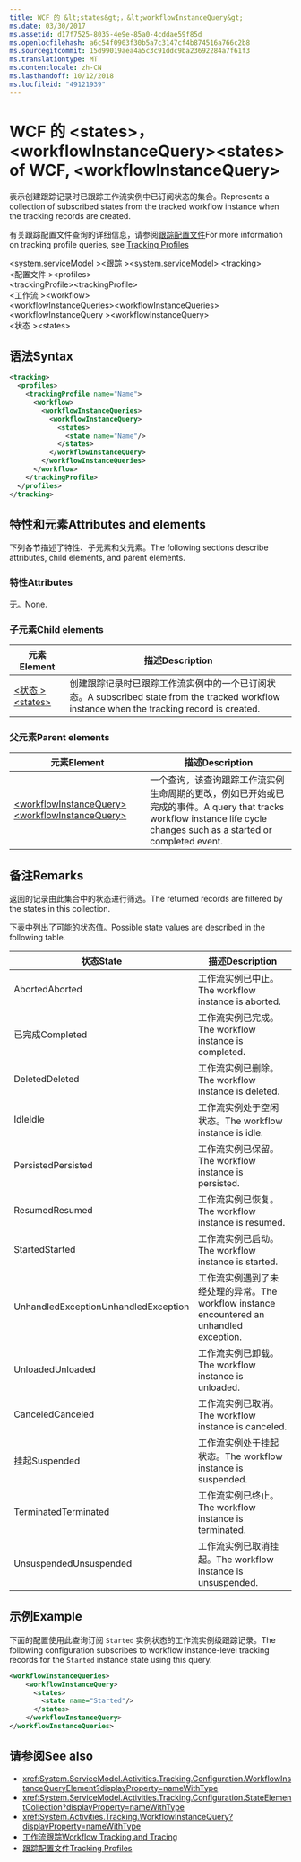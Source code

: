 ```yaml
---
title: WCF 的 &lt;states&gt;，&lt;workflowInstanceQuery&gt;
ms.date: 03/30/2017
ms.assetid: d17f7525-8035-4e9e-85a0-4cddae59f85d
ms.openlocfilehash: a6c54f0903f30b5a7c3147cf4b874516a766c2b8
ms.sourcegitcommit: 15d99019aea4a5c3c91ddc9ba23692284a7f61f3
ms.translationtype: MT
ms.contentlocale: zh-CN
ms.lasthandoff: 10/12/2018
ms.locfileid: "49121939"
---
```

# <a name="ltstatesgt-of-wcf-ltworkflowinstancequerygt"></a><span data-ttu-id="8090c-102">WCF 的 &lt;states&gt;，&lt;workflowInstanceQuery&gt;</span><span class="sxs-lookup"><span data-stu-id="8090c-102">&lt;states&gt; of WCF, &lt;workflowInstanceQuery&gt;</span></span>

<span data-ttu-id="8090c-103">表示创建跟踪记录时已跟踪工作流实例中已订阅状态的集合。</span><span class="sxs-lookup"><span data-stu-id="8090c-103">Represents a collection of subscribed states from the tracked workflow instance when the tracking records are created.</span></span>  
  
<span data-ttu-id="8090c-104">有关跟踪配置文件查询的详细信息，请参阅[跟踪配置文件](../../../../../docs/framework/windows-workflow-foundation/tracking-profiles.md)</span><span class="sxs-lookup"><span data-stu-id="8090c-104">For more information on tracking profile queries, see [Tracking Profiles](../../../../../docs/framework/windows-workflow-foundation/tracking-profiles.md)</span></span>  
  
<span data-ttu-id="8090c-105">\<system.serviceModel >\<跟踪 ></span><span class="sxs-lookup"><span data-stu-id="8090c-105">\<system.serviceModel> \<tracking></span></span>  
<span data-ttu-id="8090c-106">\<配置文件 ></span><span class="sxs-lookup"><span data-stu-id="8090c-106">\<profiles></span></span>  
<span data-ttu-id="8090c-107">\<trackingProfile></span><span class="sxs-lookup"><span data-stu-id="8090c-107">\<trackingProfile></span></span>  
<span data-ttu-id="8090c-108">\<工作流 ></span><span class="sxs-lookup"><span data-stu-id="8090c-108">\<workflow></span></span>  
<span data-ttu-id="8090c-109">\<workflowInstanceQueries></span><span class="sxs-lookup"><span data-stu-id="8090c-109">\<workflowInstanceQueries></span></span>  
<span data-ttu-id="8090c-110">\<workflowInstanceQuery ></span><span class="sxs-lookup"><span data-stu-id="8090c-110">\<workflowInstanceQuery></span></span>  
<span data-ttu-id="8090c-111">\<状态 ></span><span class="sxs-lookup"><span data-stu-id="8090c-111">\<states></span></span>  
  
## <a name="syntax"></a><span data-ttu-id="8090c-112">语法</span><span class="sxs-lookup"><span data-stu-id="8090c-112">Syntax</span></span>  
  
```xml
<tracking>
  <profiles>
    <trackingProfile name="Name">
      <workflow>
        <workflowInstanceQueries>
          <workflowInstanceQuery>
            <states>
              <state name="Name"/>
            </states>
          </workflowInstanceQuery>
        </workflowInstanceQueries>
      </workflow>
    </trackingProfile>
  </profiles>
</tracking>
```
  
## <a name="attributes-and-elements"></a><span data-ttu-id="8090c-113">特性和元素</span><span class="sxs-lookup"><span data-stu-id="8090c-113">Attributes and elements</span></span>

<span data-ttu-id="8090c-114">下列各节描述了特性、子元素和父元素。</span><span class="sxs-lookup"><span data-stu-id="8090c-114">The following sections describe attributes, child elements, and parent elements.</span></span>  
  
### <a name="attributes"></a><span data-ttu-id="8090c-115">特性</span><span class="sxs-lookup"><span data-stu-id="8090c-115">Attributes</span></span>  

<span data-ttu-id="8090c-116">无。</span><span class="sxs-lookup"><span data-stu-id="8090c-116">None.</span></span>  
  
### <a name="child-elements"></a><span data-ttu-id="8090c-117">子元素</span><span class="sxs-lookup"><span data-stu-id="8090c-117">Child elements</span></span>
  
|<span data-ttu-id="8090c-118">元素</span><span class="sxs-lookup"><span data-stu-id="8090c-118">Element</span></span>|<span data-ttu-id="8090c-119">描述</span><span class="sxs-lookup"><span data-stu-id="8090c-119">Description</span></span>|  
|-------------|-----------------|  
|[<span data-ttu-id="8090c-120">\<状态 ></span><span class="sxs-lookup"><span data-stu-id="8090c-120">\<states></span></span>](state-of-wcf-workflowinstancequery.md)|<span data-ttu-id="8090c-121">创建跟踪记录时已跟踪工作流实例中的一个已订阅状态。</span><span class="sxs-lookup"><span data-stu-id="8090c-121">A subscribed state from the tracked workflow instance when the tracking record is created.</span></span>|  
  
### <a name="parent-elements"></a><span data-ttu-id="8090c-122">父元素</span><span class="sxs-lookup"><span data-stu-id="8090c-122">Parent elements</span></span>  
  
|<span data-ttu-id="8090c-123">元素</span><span class="sxs-lookup"><span data-stu-id="8090c-123">Element</span></span>|<span data-ttu-id="8090c-124">描述</span><span class="sxs-lookup"><span data-stu-id="8090c-124">Description</span></span>|  
|-------------|-----------------|  
|[<span data-ttu-id="8090c-125">\<workflowInstanceQuery></span><span class="sxs-lookup"><span data-stu-id="8090c-125">\<workflowInstanceQuery></span></span>](../../../../../docs/framework/configure-apps/file-schema/windows-workflow-foundation/workflowinstancequery.md)|<span data-ttu-id="8090c-126">一个查询，该查询跟踪工作流实例生命周期的更改，例如已开始或已完成的事件。</span><span class="sxs-lookup"><span data-stu-id="8090c-126">A query that tracks workflow instance life cycle changes such as a started or completed event.</span></span>|  
  
## <a name="remarks"></a><span data-ttu-id="8090c-127">备注</span><span class="sxs-lookup"><span data-stu-id="8090c-127">Remarks</span></span>

<span data-ttu-id="8090c-128">返回的记录由此集合中的状态进行筛选。</span><span class="sxs-lookup"><span data-stu-id="8090c-128">The returned records are filtered by the states in this collection.</span></span>  
  
<span data-ttu-id="8090c-129">下表中列出了可能的状态值。</span><span class="sxs-lookup"><span data-stu-id="8090c-129">Possible state values are described in the following table.</span></span>  
  
|<span data-ttu-id="8090c-130">状态</span><span class="sxs-lookup"><span data-stu-id="8090c-130">State</span></span>|<span data-ttu-id="8090c-131">描述</span><span class="sxs-lookup"><span data-stu-id="8090c-131">Description</span></span>|  
|-----------|-----------------|  
|<span data-ttu-id="8090c-132">Aborted</span><span class="sxs-lookup"><span data-stu-id="8090c-132">Aborted</span></span>|<span data-ttu-id="8090c-133">工作流实例已中止。</span><span class="sxs-lookup"><span data-stu-id="8090c-133">The workflow instance is aborted.</span></span>|  
|<span data-ttu-id="8090c-134">已完成</span><span class="sxs-lookup"><span data-stu-id="8090c-134">Completed</span></span>|<span data-ttu-id="8090c-135">工作流实例已完成。</span><span class="sxs-lookup"><span data-stu-id="8090c-135">The workflow instance is completed.</span></span>|  
|<span data-ttu-id="8090c-136">Deleted</span><span class="sxs-lookup"><span data-stu-id="8090c-136">Deleted</span></span>|<span data-ttu-id="8090c-137">工作流实例已删除。</span><span class="sxs-lookup"><span data-stu-id="8090c-137">The workflow instance is deleted.</span></span>|  
|<span data-ttu-id="8090c-138">Idle</span><span class="sxs-lookup"><span data-stu-id="8090c-138">Idle</span></span>|<span data-ttu-id="8090c-139">工作流实例处于空闲状态。</span><span class="sxs-lookup"><span data-stu-id="8090c-139">The workflow instance is idle.</span></span>|  
|<span data-ttu-id="8090c-140">Persisted</span><span class="sxs-lookup"><span data-stu-id="8090c-140">Persisted</span></span>|<span data-ttu-id="8090c-141">工作流实例已保留。</span><span class="sxs-lookup"><span data-stu-id="8090c-141">The workflow instance is persisted.</span></span>|  
|<span data-ttu-id="8090c-142">Resumed</span><span class="sxs-lookup"><span data-stu-id="8090c-142">Resumed</span></span>|<span data-ttu-id="8090c-143">工作流实例已恢复。</span><span class="sxs-lookup"><span data-stu-id="8090c-143">The workflow instance is resumed.</span></span>|  
|<span data-ttu-id="8090c-144">Started</span><span class="sxs-lookup"><span data-stu-id="8090c-144">Started</span></span>|<span data-ttu-id="8090c-145">工作流实例已启动。</span><span class="sxs-lookup"><span data-stu-id="8090c-145">The workflow instance is started.</span></span>|  
|<span data-ttu-id="8090c-146">UnhandledException</span><span class="sxs-lookup"><span data-stu-id="8090c-146">UnhandledException</span></span>|<span data-ttu-id="8090c-147">工作流实例遇到了未经处理的异常。</span><span class="sxs-lookup"><span data-stu-id="8090c-147">The workflow instance encountered an unhandled exception.</span></span>|  
|<span data-ttu-id="8090c-148">Unloaded</span><span class="sxs-lookup"><span data-stu-id="8090c-148">Unloaded</span></span>|<span data-ttu-id="8090c-149">工作流实例已卸载。</span><span class="sxs-lookup"><span data-stu-id="8090c-149">The workflow instance is unloaded.</span></span>|  
|<span data-ttu-id="8090c-150">Canceled</span><span class="sxs-lookup"><span data-stu-id="8090c-150">Canceled</span></span>|<span data-ttu-id="8090c-151">工作流实例已取消。</span><span class="sxs-lookup"><span data-stu-id="8090c-151">The workflow instance is canceled.</span></span>|  
|<span data-ttu-id="8090c-152">挂起</span><span class="sxs-lookup"><span data-stu-id="8090c-152">Suspended</span></span>|<span data-ttu-id="8090c-153">工作流实例处于挂起状态。</span><span class="sxs-lookup"><span data-stu-id="8090c-153">The workflow instance is suspended.</span></span>|  
|<span data-ttu-id="8090c-154">Terminated</span><span class="sxs-lookup"><span data-stu-id="8090c-154">Terminated</span></span>|<span data-ttu-id="8090c-155">工作流实例已终止。</span><span class="sxs-lookup"><span data-stu-id="8090c-155">The workflow instance is terminated.</span></span>|  
|<span data-ttu-id="8090c-156">Unsuspended</span><span class="sxs-lookup"><span data-stu-id="8090c-156">Unsuspended</span></span>|<span data-ttu-id="8090c-157">工作流实例已取消挂起。</span><span class="sxs-lookup"><span data-stu-id="8090c-157">The workflow instance is unsuspended.</span></span>|  
  
## <a name="example"></a><span data-ttu-id="8090c-158">示例</span><span class="sxs-lookup"><span data-stu-id="8090c-158">Example</span></span>

<span data-ttu-id="8090c-159">下面的配置使用此查询订阅 `Started` 实例状态的工作流实例级跟踪记录。</span><span class="sxs-lookup"><span data-stu-id="8090c-159">The following configuration subscribes to workflow instance-level tracking records for the `Started` instance state using this query.</span></span>  
  
```xml  
<workflowInstanceQueries>  
    <workflowInstanceQuery>  
      <states>  
        <state name="Started"/>  
      </states>  
    </workflowInstanceQuery>  
</workflowInstanceQueries>  
```  
  
## <a name="see-also"></a><span data-ttu-id="8090c-160">请参阅</span><span class="sxs-lookup"><span data-stu-id="8090c-160">See also</span></span>  

- <xref:System.ServiceModel.Activities.Tracking.Configuration.WorkflowInstanceQueryElement?displayProperty=nameWithType>       
- <xref:System.ServiceModel.Activities.Tracking.Configuration.StateElementCollection?displayProperty=nameWithType>       
- <xref:System.Activities.Tracking.WorkflowInstanceQuery?displayProperty=nameWithType>       
- [<span data-ttu-id="8090c-161">工作流跟踪</span><span class="sxs-lookup"><span data-stu-id="8090c-161">Workflow Tracking and Tracing</span></span>](../../../../../docs/framework/windows-workflow-foundation/workflow-tracking-and-tracing.md)  
- [<span data-ttu-id="8090c-162">跟踪配置文件</span><span class="sxs-lookup"><span data-stu-id="8090c-162">Tracking Profiles</span></span>](../../../../../docs/framework/windows-workflow-foundation/tracking-profiles.md)
